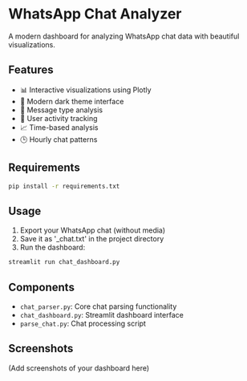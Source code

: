 # WhatsApp Chat Analyzer

A modern dashboard for analyzing WhatsApp chat data with beautiful visualizations.

## Features

- 📊 Interactive visualizations using Plotly
- 🌙 Modern dark theme interface
- 📱 Message type analysis
- 👥 User activity tracking
- 📈 Time-based analysis
- 🕒 Hourly chat patterns

## Requirements

```bash
pip install -r requirements.txt
```

## Usage

1. Export your WhatsApp chat (without media)
2. Save it as '_chat.txt' in the project directory
3. Run the dashboard:
```bash
streamlit run chat_dashboard.py
```

## Components

- `chat_parser.py`: Core chat parsing functionality
- `chat_dashboard.py`: Streamlit dashboard interface
- `parse_chat.py`: Chat processing script

## Screenshots

(Add screenshots of your dashboard here)
